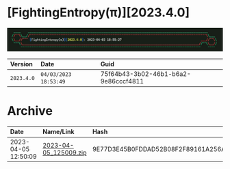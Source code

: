 # **[FightingEntropy(π)][2023.4.0]**
![label](https://github.com/mcc85s/FightingEntropy/blob/main/Version/2023.4.0/Docs/label.jpg)

| Version    | Date                  | Guid                                 |
|:-----------|:----------------------|:-------------------------------------|
| `2023.4.0` | `04/03/2023 18:53:49` | 75f64b43-3b02-46b1-b6a2-9e86cccf4811 |

# Archive
| Date                | Name/Link                                                                                                                   | Hash                                                             |
|:--------------------|:----------------------------------------------------------------------------------------------------------------------------|:-----------------------------------------------------------------|
| 2023-04-05 12:50:09 | [2023-04-05_125009.zip](https://github.com/mcc85s/FightingEntropy/blob/main/Version/2023.4.0/Archive/2023-04-05_125009.zip) | 9E77D3E45B0FDDAD52B08F2F89161A256AEACAA240E4844ECE695710737B2525 |
